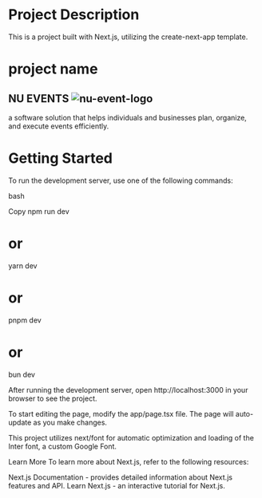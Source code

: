 # Project Description

This is a project built with Next.js, utilizing the create-next-app template.
# project name

## NU EVENTS ![nu-event-logo](https://github.com/temesgen-nemie/nuevents-project/assets/119539072/10b51ba7-0a3d-4463-9b1c-f7c869fb91f8)
a software solution that helps individuals and businesses plan, organize, and execute events efficiently. 

# Getting Started
To run the development server, use one of the following commands:

bash

Copy
npm run dev
# or
yarn dev
# or
pnpm dev
# or
bun dev

After running the development server, open http://localhost:3000 in your browser to see the project.

To start editing the page, modify the app/page.tsx file. 
The page will auto-update as you make changes.

This project utilizes next/font for automatic optimization and loading of the Inter font, a custom Google Font.

Learn More
To learn more about Next.js, refer to the following resources:

Next.js Documentation - provides detailed information about Next.js features and API.
Learn Next.js - an interactive tutorial for Next.js.
